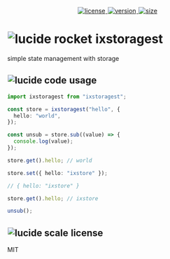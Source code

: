 <p align="center">
  <a title="license" href="https://github.com/flamrdevs/ixstoragest/blob/main/LICENSE">
    <picture>
      <source media="(prefers-color-scheme: dark)" srcset="https://none.deno.dev/npm/l/ixstoragest?t=dark">
      <img alt="license" src="https://none.deno.dev/npm/l/ixstoragest?t=light" hspace="1">
    </picture>
  </a>
  <a title="version" href="https://www.npmjs.com/package/ixstoragest">
    <picture>
      <source media="(prefers-color-scheme: dark)" srcset="https://none.deno.dev/npm/v/ixstoragest?t=dark">
      <img alt="version" src="https://none.deno.dev/npm/v/ixstoragest?t=light" hspace="1">
    </picture>
  </a>
  <a title="size" href="https://bundlejs.com/?q=ixstoragest">
    <picture>
      <source media="(prefers-color-scheme: dark)" srcset="https://none.deno.dev/bundlejs/mz/ixstoragest?t=dark">
      <img alt="size" src="https://none.deno.dev/bundlejs/mz/ixstoragest?t=light" hspace="1">
    </picture>
  </a>
</p>

<h1 id="ixstoragest">
  <picture>
    <source media="(prefers-color-scheme: dark)" srcset="https://none.deno.dev/ui/icon/lucide?t=dark&i=rocket">
    <img alt="lucide rocket" src="https://none.deno.dev/ui/icon/lucide?t=light&i=rocket" hspace="1">
  </picture>
  <span>
    ixstoragest
  </span>
</h1>

simple state management with storage

<h2 id="usage">
  <picture>
    <source media="(prefers-color-scheme: dark)" srcset="https://none.deno.dev/ui/icon/lucide?t=dark&i=code">
    <img alt="lucide code" src="https://none.deno.dev/ui/icon/lucide?t=light&i=code" hspace="1">
  </picture>
  <span>
    usage
  </span>
</h2>

```ts
import ixstoragest from "ixstoragest";

const store = ixstoragest("hello", {
  hello: "world",
});

const unsub = store.sub((value) => {
  console.log(value);
});

store.get().hello; // world

store.set({ hello: "ixstore" });

// { hello: "ixstore" }

store.get().hello; // ixstore

unsub();
```

<h2 id="license">
  <picture>
    <source media="(prefers-color-scheme: dark)" srcset="https://none.deno.dev/ui/icon/lucide?t=dark&i=scale">
    <img alt="lucide scale" src="https://none.deno.dev/ui/icon/lucide?t=light&i=scale" hspace="1">
  </picture>
  <span>
    license
  </span>
</h2>

MIT
